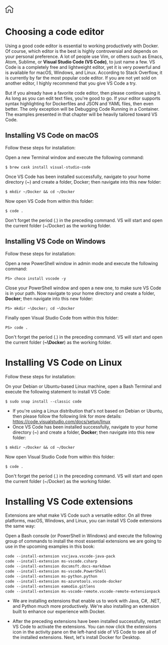 [![Home](../../img/home.png)](../README.md)
# Choosing a code editor
Using a good code editor is essential to working productively with Docker. Of course, which editor is the best is highly controversial and depends on your personal preference. A lot of people use Vim, or others such as Emacs, Atom, Sublime, or **Visual Studio Code (VS Code)**, to just name a few. VS Code is a completely free and lightweight editor, yet it is very powerful and is available for macOS, Windows, and Linux. According to Stack Overflow, it is currently by far the most popular code editor. If you are not yet sold on another editor, I highly recommend that you give VS Code a try.

But if you already have a favorite code editor, then please continue using it. As long as you can edit text files, you're good to go. If your editor supports syntax highlighting for Dockerfiles and JSON and YAML files, then even better. The only exception will be  Debugging Code Running in a Container. The examples presented in that chapter will be heavily tailored toward VS Code. 

## Installing VS Code on macOS
Follow these steps for installation:

Open a new Terminal window and execute the following command:
```
$ brew cask install visual-studio-code
```
Once VS Code has been installed successfully, navigate to your home directory (~) and create a folder, Docker; then navigate into this new folder:
```
$ mkdir ~/Docker && cd ~/Docker
```
Now open VS Code from within this folder:
```
$ code .
```
Don't forget the period (.) in the preceding command. VS will start and open the current folder (~/Docker) as the working folder.

## Installing VS Code on Windows
Follow these steps for installation:

Open a new PowerShell window in admin mode and execute the following command:
```
PS> choco install vscode -y
```
Close your PowerShell window and open a new one, to make sure VS Code is in your path.
Now navigate to your home directory and create a folder, **Docker**; then navigate into this new folder:
```
PS> mkdir ~\Docker; cd ~\Docker
```
Finally open Visual Studio Code from within this folder:
```
PS> code .
```
Don't forget the period (.) in the preceding command. VS will start and open the current folder (**~\Docker**) as the working folder.

# Installing VS Code on Linux
Follow these steps for installation:

On your Debian or Ubuntu-based Linux machine, open a Bash Terminal and execute the following statement to install VS Code:
```
$ sudo snap install --classic code
```
- If you're using a Linux distribution that's not based on Debian or Ubuntu, then please follow the following link for more details: https://code.visualstudio.com/docs/setup/linux
- Once VS Code has been installed successfully, navigate to your home directory (~) and create a folder, **Docker**; then navigate into this new folder:
```
$ mkdir ~/Docker && cd ~/Docker
```
Now open Visual Studio Code from within this folder:
```
$ code .
```
Don't forget the period (.) in the preceding command. VS will start and open the current folder (~/Docker) as the working folder.

# Installing VS Code extensions
Extensions are what make VS Code such a versatile editor. On all three platforms, macOS, Windows, and Linux, you can install VS Code extensions the same way:

Open a Bash console (or PowerShell in Windows) and execute the following group of commands to install the most essential extensions we are going to use in the upcoming examples in this book:

```
code --install-extension vscjava.vscode-java-pack
code --install-extension ms-vscode.csharp
code --install-extension docsmsft.docs-markdown
code --install-extension ms-vscode.PowerShell
code --install-extension ms-python.python
code --install-extension ms-azuretools.vscode-docker
code --install-extension eamodio.gitlens
code --install-extension ms-vscode-remote.vscode-remote-extensionpack
```

- We are installing extensions that enable us to work with Java, C#, .NET, and Python much more productively. We're also installing an extension built to enhance our experience with Docker.

- After the preceding extensions have been installed successfully, restart VS Code to activate the extensions. You can now click the extensions icon in the activity pane on the left-hand side of VS Code to see all of the installed extensions.
Next, let's install Docker for Desktop.